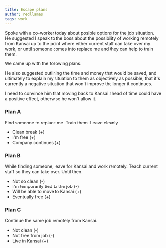 ```yaml
---
title: Escape plans
author: redllamas
tags: work
---
```


Spoke with a co-worker today about posible options for the job situation.  
He suggested I speak to the boss about the possibility of working remotely from Kansai up to the point where either current staff can take over my work, or until someone comes into replace me and they can help to train them.

We came up with the following plans.

He also suggested outlining the time and money that would be saved, and ultimately to explain my situation to them as objectively as possible, that it's currently a negative situation that won't improve the longer it continues.

I need to convince him that moving back to Kansai ahead of time could have a positive effect, otherwise he won't allow it.

### Plan A

Find someone to replace me. Train them. Leave cleanly.

  - Clean break (+)
  - I'm free (+)
  - Company continues (+)

### Plan B

While finding someone, leave for Kansai and work remotely. Teach current staff so they can take over. Until then.

  - Not so clean (-)
  - I'm temporarily tied to the job (-)
  - Will be able to move to Kansai (+)
  - Eventually free (+)


### Plan C

Continue the same job remotely from Kansai.

  - Not clean (-)
  - Not free from job (-)
  - Live in Kansai (+)
